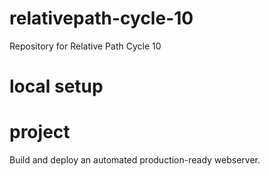# relativepath-cycle-10
Repository for Relative Path Cycle 10


# local setup
# project
Build and deploy an automated production-ready webserver.
